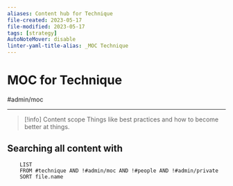```yaml
---
aliases: Content hub for Technique
file-created: 2023-05-17
file-modified: 2023-05-17
tags: [strategy]
AutoNoteMover: disable
linter-yaml-title-alias: _MOC Technique
---
```


# MOC for Technique

#admin/moc

---

> [!info] Content scope
> Things like best practices and how to become better at things.

## Searching all content with

```dataview
	LIST
	FROM #technique AND !#admin/moc AND !#people AND !#admin/private
	SORT file.name
```
